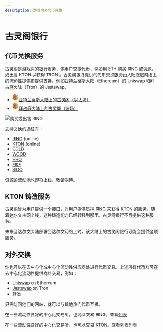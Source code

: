 ```yaml
---
description: 游戏内外代币兑换
---
```


# 古灵阁银行

## 代币兑换服务

古灵阁是游戏内的银行服务，供用户交换代币，例如用 ETH 购买 RING 或资源，或出售 KTON 以获得 TRON 。古灵阁银行提供的代币交换服务由大陆底层网络上的流动性提供商提供支持，例如亚特兰蒂斯大陆（Ethereum）的 Uniswap 和拜占庭大陆（Tron）的 Justswap。

* ![古灵阁](../../.gitbook/assets/gringott.png)[亚特兰蒂斯大陆上的古灵阁（以太坊）](https://www.evolution.land/land/1/bank/buy-ring)
* ![古灵阁](../../.gitbook/assets/gringott.png)[拜占庭大陆上的古灵阁（波场）](https://www.evolution.land/land/2/bank/buy-ring)

![购买或出售 RING](./../.gitbook/assets/advanced-trading-gringott-bank-cn.jpg)

支持交换的通证有：

* [RING](/getting-started/tokens/ring.md) \(online\)
* [KTON](/advanced/trading/getting-started/tokens/kton.md) \(online\)
* [GOLD](/advanced/trading/getting-started/tokens/resource/README.md#gold)
* [WOOD](/advanced/trading/getting-started/tokens/resource/README.md#wood)
* [HHO](/advanced/trading/getting-started/tokens/resource/README.md#hho)
* [FIRE](/advanced/trading/getting-started/tokens/resource/README.md#fire)
* [SIOO](/advanced/trading/getting-started/tokens/resource/README.md#sioo)

资源的流动池也即将上线，敬请期待。

## KTON 铸造服务

古灵阁曾为用户提供一个接口，为用户提供质押 RING 来获得 KTON 的服务。随着达尔文主网上线，这种铸造能力已经转移到那里。古灵阁银行不再提供这种服务。

未来当达尔文大陆部署到达尔文网络上时，该大陆上的古灵阁银行可能会提供这项服务。

## 对外交换

你也可以在去中心化或中心化流动性供应商处进行代币交易。上述所有代币均可在去中心化流动性提供商处交易，例如：

* [Uniswap](https://info.uniswap.org/token/0x9469d013805bffb7d3debe5e7839237e535ec483) on Ethereum
* [Justswap](https://justswap.io/#/scan/detail/trx/TL175uyihLqQD656aFx3uhHYe1tyGkmXaW) on Tron 
* 其他

只需访问他们的网站，就可以与其他热门代币互换。

在一些流动性良好的中心化交易所，也可以交易 RING。查看[列表](/getting-started/tokens/ring/README.md#dex)

在一些流动性良好的中心化交易所，也可以交易 KTON。查看列表[列表](/getting-started/tokens/kton/README.md#dex)

